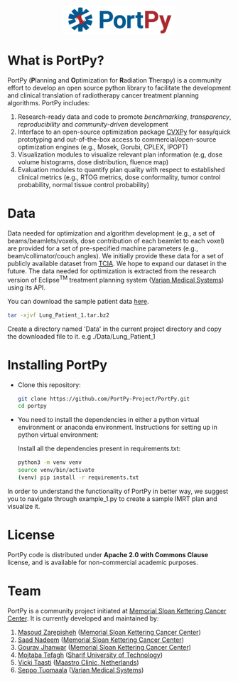 <p align="center">
  <img src="./images/PortPy_logo.jpg" width="50%">
</p>


# What is PortPy?
PortPy (**P**lanning and **O**ptimization for **R**adiation **T**herapy) is a community effort to develop an open source python library to facilitate the development and clinical translation of radiotherapy cancer treatment planning algorithms. PortPy includes:
1. Research-ready data and code to promote *benchmarking*, *transparency*, *reproducibility* and *community-driven* development 
2. Interface to an open-source optimization package [CVXPy](https://www.cvxpy.org/) for easy/quick prototyping and out-of-the-box access to commercial/open-source optimization engines (e.g., Mosek, Gorubi, CPLEX, IPOPT)
3. Visualization modules to visualize relevant plan information (e.g, dose volume histograms, dose distribution, fluence map)
4. Evaluation modules to quantify plan quality with respect to established clinical metrics (e.g., RTOG metrics, dose conformality, tumor control probability, normal tissue control probability)
# Data
Data needed for optimization and algorithm development (e.g., a set of beams/beamlets/voxels, dose contribution of each beamlet to each voxel) are provided for a set of pre-specified machine parameters (e.g., beam/collimator/couch angles). We initially provide these data for a set of publicly available dataset from [TCIA](https://www.cancerimagingarchive.net/). We hope to expand our dataset in the future. The data needed for optimization is extracted from the research version of Eclipse<sup>TM</sup> treatment planning system ([Varian Medical Systems](https://www.varian.com/)) using its API. 

You can download the sample patient data [here](https://zenodo.org/record/7186561).
```bash
tar -xjvf Lung_Patient_1.tar.bz2
```
Create a directory named 'Data' in the current project directory and copy the downloaded file to it. e.g ./Data/Lung_Patient_1


# Installing PortPy

- Clone this repository:
  ```bash
  git clone https://github.com/PortPy-Project/PortPy.git
  cd portpy
  ```

- You need to install the dependencies in either a python virtual environment or anaconda environment. Instructions for setting up in python virtual environment:

  Install all the dependencies present in requirements.txt:
  ```bash
  python3 -m venv venv
  source venv/bin/activate
  (venv) pip install -r requirements.txt
  ```

In order to understand the functionality of PortPy in better way, we suggest you to navigate through example_1.py to create a sample IMRT plan and visualize it.

# License
PortPy code is distributed under **Apache 2.0 with Commons Clause** license, and is available for non-commercial academic purposes.

# Team
PortPy is a community project initiated at [Memorial Sloan Kettering Cancer Center](https://www.mskcc.org/). It is currently developed and maintained by:
1. [Masoud Zarepisheh](https://masoudzp.github.io/) ([Memorial Sloan Kettering Cancer Center](https://www.mskcc.org/))
2. [Saad Nadeem](https://nadeemlab.org/) ([Memorial Sloan Kettering Cancer Center](https://www.mskcc.org/))
3. [Gourav Jhanwar](https://github.com/gourav3017) ([Memorial Sloan Kettering Cancer Center](https://www.mskcc.org/))
4. [Mojtaba Tefagh](https://github.com/mtefagh) ([Sharif University of Technology](https://en.sharif.edu/))
5. [Vicki Taasti](https://scholar.google.com/citations?user=PEPyvewAAAAJ&hl=en) ([Maastro Clinic, Netherlands](https://www.mskcc.org/))
6. [Seppo Tuomaala](https://www.linkedin.com/in/seppo-tuomaala-5b57913/) ([Varian Medical Systems](https://www.varian.com/))

